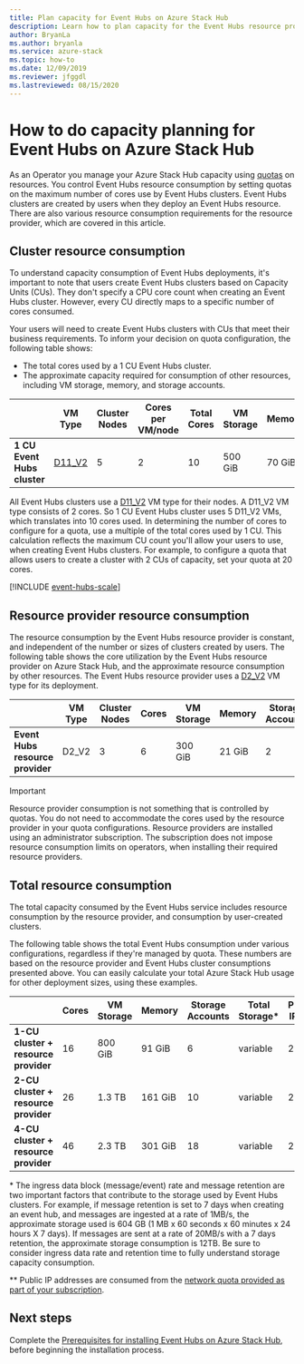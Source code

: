 ```yaml
---
title: Plan capacity for Event Hubs on Azure Stack Hub
description: Learn how to plan capacity for the Event Hubs resource provider on Azure Stack Hub. 
author: BryanLa
ms.author: bryanla
ms.service: azure-stack
ms.topic: how-to
ms.date: 12/09/2019
ms.reviewer: jfggdl
ms.lastreviewed: 08/15/2020
---
```


# How to do capacity planning for Event Hubs on Azure Stack Hub

As an Operator you manage your Azure Stack Hub capacity using [quotas](azure-stack-quota-types.md) on resources. You control Event Hubs resource consumption by setting quotas on the maximum number of cores use by Event Hubs clusters. Event Hubs clusters are created by users when they deploy an Event Hubs resource. There are also various resource consumption requirements for the resource provider, which are covered in this article.

## Cluster resource consumption

To understand capacity consumption of Event Hubs deployments, it's important to note that users create Event Hubs clusters based on Capacity Units (CUs). They don't specify a CPU core count when creating an Event Hubs cluster. However, every CU directly maps to a specific number of cores consumed. 

Your users will need to create Event Hubs clusters with CUs that meet their business requirements. To inform your decision on quota configuration, the following table shows:
- The total cores used by a 1 CU Event Hubs cluster.
- The approximate capacity required for consumption of other resources, including VM storage, memory, and storage accounts.

| | VM Type | Cluster Nodes | Cores per VM/node | Total Cores | VM Storage | Memory | Storage Accounts | Public IPs |
|-|---------|-------|-------------------|-------------|------------|--------|------------------|---|
| **1 CU Event Hubs cluster** | [D11_V2](../user/azure-stack-vm-sizes.md#dv2-series) | 5 | 2 | 10 | 500 GiB | 70 GiB | 4 | 1 |

All Event Hubs clusters use a [D11_V2](../user/azure-stack-vm-sizes.md#dv2-series) VM type for their nodes. A D11_V2 VM type consists of 2 cores. So 1 CU Event Hubs cluster uses 5 D11_V2 VMs, which translates into 10 cores used. In determining the number of cores to configure for a quota, use a multiple of the total cores used by 1 CU. This calculation reflects the maximum CU count you'll allow your users to use, when creating Event Hubs clusters. For example, to configure a quota that allows users to create a cluster with 2 CUs of capacity, set your quota at 20 cores.

[!INCLUDE [event-hubs-scale](../includes/event-hubs-scale.md)]

## Resource provider resource consumption  

The resource consumption by the Event Hubs resource provider is constant, and independent of the number or sizes of clusters created by users. The following table shows the core utilization by the Event Hubs resource provider on Azure Stack Hub, and the approximate resource consumption by other resources. The Event Hubs resource provider uses a [D2_V2](../user/azure-stack-vm-sizes.md#dv2-series) VM type for its deployment.

|                                  | VM Type | Cluster Nodes | Cores | VM Storage | Memory | Storage Accounts | Public IPs |
|----------------------------------|---------|---------------|-------|------------|--------|------------------|------------|
| **Event Hubs resource provider** | D2_V2   | 3     | 6     | 300 GiB | 21 GiB | 2 | 1 |

> [!IMPORTANT]
> Resource provider consumption is not something that is controlled by quotas. You do not need to accommodate the cores used by the resource provider in your quota configurations. Resource providers are installed using an administrator subscription. The subscription does not impose resource consumption limits on operators, when installing their required resource providers.

## Total resource consumption

The total capacity consumed by the Event Hubs service includes resource consumption by the resource provider, and consumption by user-created clusters.

The following table shows the total Event Hubs consumption under various configurations, regardless if they're managed by quota. These numbers are based on the resource provider and Event Hubs cluster consumptions presented above. You can easily calculate your total Azure Stack Hub usage for other deployment sizes, using these examples.

|                                      | Cores | VM Storage | Memory  | Storage Accounts | Total Storage\* | Public IPs\*\* |
|--------------------------------------|-------|------------|---------|------------------|---------------|------------|
| **1-CU cluster + resource provider** | 16    | 800 GiB    | 91 GiB  | 6                | variable    | 2 |
| **2-CU cluster + resource provider** | 26    | 1.3 TB     | 161 GiB | 10               | variable    | 2 |
| **4-CU cluster + resource provider** | 46    | 2.3 TB     | 301 GiB | 18               | variable    | 2 |

\* The ingress data block (message/event) rate and message retention are two important factors that contribute to the storage used by Event Hubs clusters. For example, if message retention is set to 7 days when creating an event hub, and messages are ingested at a rate of 1MB/s, the approximate storage used is 604 GB (1 MB x 60 seconds x 60 minutes x 24 hours X 7 days). If messages are sent at a rate of 20MB/s with a 7 days retention, the approximate storage consumption is 12TB. Be sure to consider ingress data rate and retention time to fully understand storage capacity consumption.

\*\* Public IP addresses are consumed from the [network quota provided as part of your subscription](azure-stack-quota-types.md#network-quota-types).

## Next steps

Complete the [Prerequisites for installing Event Hubs on Azure Stack Hub](event-hubs-rp-prerequisites.md), before beginning the installation process.
